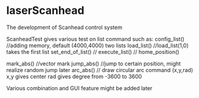# laserScanhead
The development of Scanhead control system

ScanheadTest
gives various test on list command such as:
config_list()     //adding memory, default (4000,4000) two lists
load_list()       //load_list(1,0) takes the first list
set_end_of_list() //
execute_list()    // 
home_position()

mark_abs()     //vector mark 
jump_abs()     //jump to certain position, might realize random jump later
arc_abs()      // draw circular arc command (x,y,rad) x,y gives center rad gives degree from -3600 to 3600

Various combination and GUI feature might be added later
